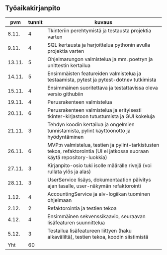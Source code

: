## Työaikakirjanpito

| pvm | tunnit | kuvaus |
|---|---|---|
| 8.11. | 4 | Tkinteriin perehtymistä ja testausta projektia varten |
| 9.11. | 4 | SQL kertausta ja harjoittelua pythonin avulla projektia varten |
| 13.11. | 5 | Ohjelmarungon valmistelua ja mm. poetryn ja unittestin kertailua |
| 14.11. | 5 | Ensimmäisten featureiden valmistelua ja testaamista, pytest ja pytest-dotnev tutkimista |
| 15.11. | 4 | Ensimmäinen suoritettava ja testattavissa oleva versio githubiin |
| 19.11. | 4 | Perusrakenteen valmistelua |
| 20.11. | 6 | Perusrakenteen valmistelua ja erityisesti tkinter-kirjastoon tutustumista ja GUI kokeluja |
| 21.11. | 3 | Tehdyn koodin kertailua ja ongelmien tunnistamista, pylint käyttöönotto ja hyödyntäminen |
| 26.11. | 6 | MVP:n valmistelua, testien ja pylint-tarkistusten tekoa, refaktorointia (UI ei jatkossa suoraan käytä repository-luokkia) |
| 27.11. | 3 | Kirjanpito-osio tuki isolle määrälle rivejä (voi rullata ylös ja alas) |
| 28.11. | 3 | UserService lisäys, dokumentaation päivitys ajan tasalle, user-näkymän refaktorointi |
| 1.12. | 4 | AccountingService ja alv-logiikan tuominen ohjelmaan |
| 2.12. | 2 | Refaktorointia ja testien tekoa |
| 4.12. | 4 | Ensimmäinen sekvenssikaavio, seuraavan lisäfeaturen suunnittelua |
| 5.12. | 3 | Testailua lisäfeatureen liittyen (haku aikaväliltä), testien tekoa, koodin siistimistä |
| Yht | 60 |  |
